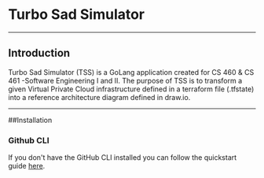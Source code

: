 # Turbo Sad Simulator
---
## Introduction

Turbo Sad Simulator (TSS) is a GoLang application created for CS 460 & CS 461 -Software Engineering I and II. The purpose of TSS is to transform a given Virtual Private Cloud infrastructure defined in a terraform file (.tfstate) into a reference architecture diagram defined in draw.io. 

--- 

##Installation 

### Github CLI

If you don't have the GitHub CLI installed you can follow the quickstart guide [here](https://docs.github.com/en/github-cli/github-cli/quickstart). 

